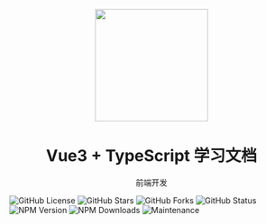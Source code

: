 <p align="center">
<img src="./assets/vite.png"
style="width:200px;"
/>
<h1 align="center">Vue3 + TypeScript 学习文档</h1>
<p align="center">
前端开发
</p>


</p>

![GitHub License](https://img.shields.io/github/license/krislorem/vue3-ts-docs)
![GitHub Stars](https://img.shields.io/github/stars/krislorem/vue3-ts-docs)
![GitHub Forks](https://img.shields.io/github/forks/krislorem/vue3-ts-docs)
![GitHub Status](https://img.shields.io/github/workflow/status/krislorem/vue3-ts-docs)
![NPM Version](https://img.shields.io/npm/v/vue)
![NPM Downloads](https://img.shields.io/npm/dw/vue)
![Maintenance](https://img.shields.io/maintenance/yes/2024)
